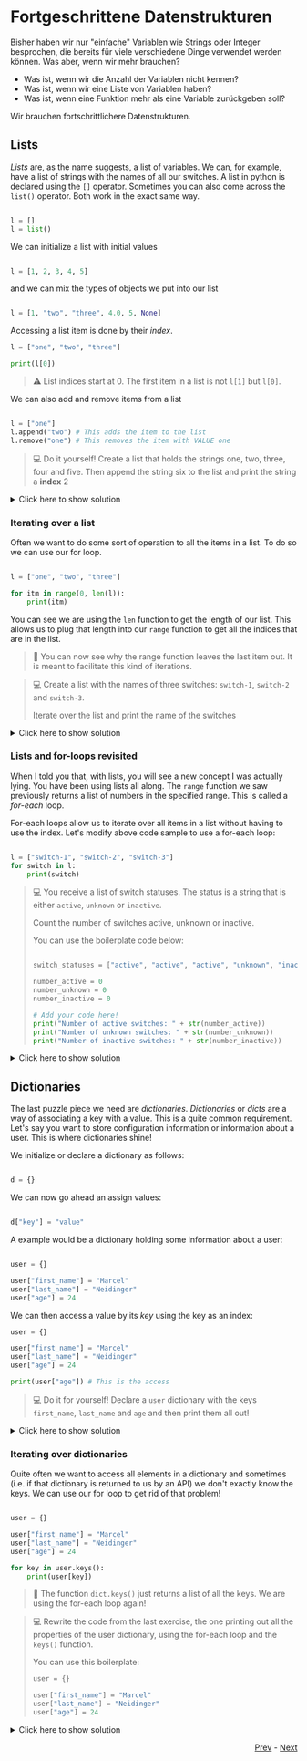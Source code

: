 # Fortgeschrittene Datenstrukturen
Bisher haben wir nur "einfache" Variablen wie Strings oder Integer besprochen, die bereits für viele verschiedene Dinge verwendet werden können. Was aber, wenn wir mehr brauchen? 

* Was ist, wenn wir die Anzahl der Variablen nicht kennen? 
* Was ist, wenn wir eine Liste von Variablen haben?
* Was ist, wenn eine Funktion mehr als eine Variable zurückgeben soll? 

Wir brauchen fortschrittlichere Datenstrukturen. 

## Lists

*Lists* are, as the name suggests, a list of variables. We can, for example, have a list of strings with the names of all our switches. A list in python is declared using the `[]` operator. Sometimes you can also come across the `list()` operator. Both work in the exact same way.

```python

l = []
l = list()
```

We can initialize a list with initial values 

```python

l = [1, 2, 3, 4, 5]
```

and we can mix the types of objects we put into our list

```python

l = [1, "two", "three", 4.0, 5, None]
```

Accessing a list item is done by their *index*.

```python
l = ["one", "two", "three"]

print(l[0])
```

> :warning: List indices start at 0. The first item in a list is not `l[1]` but `l[0]`.

We can also add and remove items from a list

```python

l = ["one"]
l.append("two") # This adds the item to the list
l.remove("one") # This removes the item with VALUE one
```

> :computer: Do it yourself! Create a list that holds the strings one, two, three, four and five. Then append the string six to the list and print the string a **index** 2

<details>
  <summary>Click here to show solution</summary>
  
  ```python3
  l = ["one", "two", "three", "four", "five"]
  l.append("six")
  print(l[2])
  ```
</details>

### Iterating over a list

Often we want to do some sort of operation to all the items in a list. To do so we can use our for loop. 

```python

l = ["one", "two", "three"]

for itm in range(0, len(l)):
    print(itm)
```

You can see we are using the `len` function to get the length of our list. This allows us to plug that length into our `range` function to get all the indices that are in the list. 

> :wrench: You can now see why the range function leaves the last item out. It is meant to facilitate this kind of iterations.

> :computer: Create a list with the names of three switches: `switch-1`, `switch-2` and `switch-3`. 
> 
> Iterate over the list and print the name of the switches

<details>
  <summary>Click here to show solution</summary>
  
  ```python
  l = ["switch-1", "switch-2", "switch-3"]
  for i in range(0, len(l)):
    print(l[i])
  ```
</details>

### Lists and for-loops revisited
When I told you that, with lists, you will see a new concept I was actually lying. You have been using lists all along. The `range` function we saw previously returns a list of numbers in the specified range. This is called a *for-each* loop. 

For-each loops allow us to iterate over all items in a list without having to use the index. Let's modify above code sample to use a for-each loop:

```python

l = ["switch-1", "switch-2", "switch-3"]
for switch in l:
    print(switch)
```

> :computer: You receive a list of switch statuses. The status is a string that is either `active`, `unknown` or `inactive`. 
> 
> Count the number of switches active, unknown or inactive.
> 
> You can use the boilerplate code below:
> 
> ```python
> 
> switch_statuses = ["active", "active", "active", "unknown", "inactive"]
> 
> number_active = 0
> number_unknown = 0
> number_inactive = 0
> 
> # Add your code here!
> print("Number of active switches: " + str(number_active))
> print("Number of unknown switches: " + str(number_unknown))
> print("Number of inactive switches: " + str(number_inactive))
> ```

<details>
  <summary>Click here to show solution</summary>
  
  ```python
  
  switch_statuses = ["active", "active", "active", "unknown", "inactive"]
  
  number_active = 0
  number_unknown = 0
  number_inactive = 0

  # Add your code here!
  for status in switch_statuses:
    if status == "active":
        number_active += 1
    elif status == "inactive":
        number_inactive += 1
    elif status == "unknown":
        number_unknown += 1

  print("Number of active switches: " + str(number_active))
  print("Number of unknown switches: " + str(number_unknown))
  print("Number of inactive switches: " + str(number_inactive))
  ```
</details>

## Dictionaries

The last puzzle piece we need are *dictionaries*. *Dictionaries* or *dicts* are a way of associating a key with a value. This is a quite common requirement. Let's say you want to store configuration information or information about a user. This is where dictionaries shine!

We initialize or declare a dictionary as follows:

```python

d = {}
```

We can now go ahead an assign values:

```python

d["key"] = "value"
```

A example would be a dictionary holding some information about a user:

```python 

user = {}

user["first_name"] = "Marcel"
user["last_name"] = "Neidinger"
user["age"] = 24
```

We can then access a value by its *key* using the key as an index:

```python
user = {}

user["first_name"] = "Marcel"
user["last_name"] = "Neidinger"
user["age"] = 24

print(user["age"]) # This is the access
```

> :computer: Do it for yourself! Declare a `user` dictionary with the keys `first_name`, `last_name` and `age` and then print them all out!

<details>
  <summary>Click here to show solution</summary>
  
  ```python
  
  user = {}

  user["first_name"] = "Marcel"
  user["last_name"] = "Neidinger"
  user["age"] = 24
  
  print(user["first_name"])
  print(user["last_name"])
  print(user["age"])
  ```

</details>

### Iterating over dictionaries

Quite often we want to access all elements in a dictionary and sometimes (i.e. if that dictionary is returned to us by an API) we don't exactly know the keys. We can use our for loop to get rid of that problem!

```python

user = {}

user["first_name"] = "Marcel"
user["last_name"] = "Neidinger"
user["age"] = 24

for key in user.keys():
    print(user[key])
```

> :wrench: The function `dict.keys()` just returns a list of all the keys. We are using the for-each loop again!

> :computer: Rewrite the code from the last exercise, the one printing out all the properties of the user dictionary, using the for-each loop and the `keys()` function.
> 
> You can use this boilerplate: 
> 
> ```python
> user = {}
>
> user["first_name"] = "Marcel"
> user["last_name"] = "Neidinger"
> user["age"] = 24
> ```

<details>
  <summary>Click here to show solution</summary>
  
  ```python
  
  user = {}

  user["first_name"] = "Marcel"
  user["last_name"] = "Neidinger"
  user["age"] = 24
  
  for key in user.keys():
    print(user[key])
  ```

</details>
<div align="right">
   
   [Prev](functions.md) - [Next](/sessions/python_two/Readme.md)
</div>